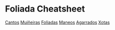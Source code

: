 # Foliada Cheatsheet

<div class="buttons">
    <a class="button" href="pezas/cantos/">Cantos</a>
    <a class="button" href="pezas/muinheiras/">Muiñeiras</a>
    <a class="button" href="pezas/foliadas/">Foliadas</a>
    <a class="button" href="pezas/maneos/">Maneos</a>
    <a class="button" href="pezas/agarrados/">Agarrados</a>
    <a class="button" href="pezas/xotas/">Xotas</a>
</div>

<link rel="stylesheet" href="/assets/css/styles.css">